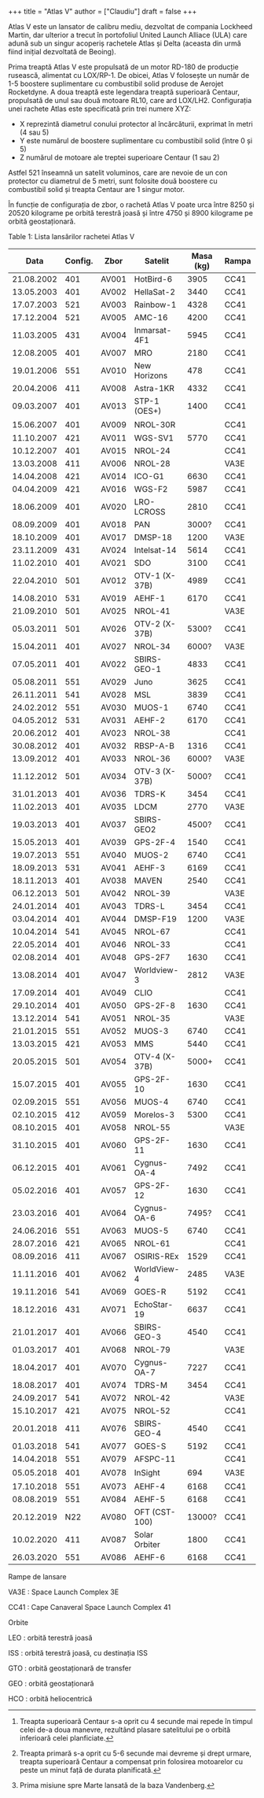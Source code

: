 +++
title = "Atlas V"
author = ["Claudiu"]
draft = false
+++

Atlas V este un lansator de calibru mediu, dezvoltat de compania Lockheed Martin, dar ulterior a trecut în portofoliul United Launch Alliace (ULA) care adună sub un singur acoperiș rachetele Atlas și Delta (aceasta din urmă fiind inițial dezvoltată de Beoing).

Prima treaptă Atlas V este propulsată de un motor RD-180 de producție rusească, alimentat cu LOX/RP-1. De obicei, Atlas V folosește un număr de 1-5 boostere suplimentare cu combustibil solid produse de Aerojet Rocketdyne. A doua treaptă este legendara treaptă superioară Centaur, propulsată de unul sau două motoare RL10, care ard LOX/LH2. Configurația unei rachete Atlas este specificată prin trei numere XYZ:

-   X reprezintă diametrul conului protector al încărcăturii, exprimat în metri (4 sau 5)
-   Y este numărul de boostere suplimentare cu combustibil solid (între 0 și 5)
-   Z numărul de motoare ale treptei superioare Centaur (1 sau 2)

Astfel 521 înseamnă un satelit voluminos, care are nevoie de un con protector cu diametrul de 5 metri, sunt folosite două boostere cu combustibil solid și treapta Centaur are 1 singur motor.

În funcție de configurația de zbor, o rachetă Atlas V poate urca între 8250 și 20520 kilograme pe orbită terestră joasă și între 4750 și 8900 kilograme pe orbită geostaționară.

<div class="table-caption">
  <span class="table-number">Table 1</span>:
  Lista lansărilor rachetei Atlas V
</div>

| Data       | Config. | Zbor  | Satelit       | Masa (kg) | Rampa | Orbita     |
|------------|---------|-------|---------------|-----------|-------|------------|
| 21.08.2002 | 401     | AV001 | HotBird-6     | 3905      | CC41  | GTO+       |
| 13.05.2003 | 401     | AV002 | HellaSat-2    | 3440      | CC41  | GTO+       |
| 17.07.2003 | 521     | AV003 | Rainbow-1     | 4328      | CC41  | GTO+       |
| 17.12.2004 | 521     | AV005 | AMC-16        | 4200      | CC41  | GTO        |
| 11.03.2005 | 431     | AV004 | Inmarsat-4F1  | 5945      | CC41  | GTO+       |
| 12.08.2005 | 401     | AV007 | MRO           | 2180      | CC41  | HCO        |
| 19.01.2006 | 551     | AV010 | New Horizons  | 478       | CC41  | HCO        |
| 20.04.2006 | 411     | AV008 | Astra-1KR     | 4332      | CC41  | GTO+       |
| 09.03.2007 | 401     | AV013 | STP-1 (OES+)  | 1400      | CC41  | LEO        |
| 15.06.2007 | 401     | AV009 | NROL-30R      |           | CC41  | LEO[^fn:1] |
| 11.10.2007 | 421     | AV011 | WGS-SV1       | 5770      | CC41  | GTO+       |
| 10.12.2007 | 401     | AV015 | NROL-24       |           | CC41  | EEO/M      |
| 13.03.2008 | 411     | AV006 | NROL-28       |           | VA3E  | EEO/M      |
| 14.04.2008 | 421     | AV014 | ICO-G1        | 6630      | CC41  | GTO        |
| 04.04.2009 | 421     | AV016 | WGS-F2        | 5987      | CC41  | GTO+       |
| 18.06.2009 | 401     | AV020 | LRO-LCROSS    | 2810      | CC41  | HTO        |
| 08.09.2009 | 401     | AV018 | PAN           | 3000?     | CC41  | GTO+?      |
| 18.10.2009 | 401     | AV017 | DMSP-18       | 1200      | VA3E  | LEO/S      |
| 23.11.2009 | 431     | AV024 | Intelsat-14   | 5614      | CC41  | GTO+       |
| 11.02.2010 | 401     | AV021 | SDO           | 3100      | CC41  | GTO        |
| 22.04.2010 | 501     | AV012 | OTV-1 (X-37B) | 4989      | CC41  | LEO        |
| 14.08.2010 | 531     | AV019 | AEHF-1        | 6170      | CC41  | GTO+       |
| 21.09.2010 | 501     | AV025 | NROL-41       |           | VA3E  | LEO/R      |
| 05.03.2011 | 501     | AV026 | OTV-2 (X-37B) | 5300?     | CC41  | LEO        |
| 15.04.2011 | 401     | AV027 | NROL-34       | 6000?     | VA3E  | LEO        |
| 07.05.2011 | 401     | AV022 | SBIRS-GEO-1   | 4833      | CC41  | GTO        |
| 05.08.2011 | 551     | AV029 | Juno          | 3625      | CC41  | HCO        |
| 26.11.2011 | 541     | AV028 | MSL           | 3839      | CC41  | HCO        |
| 24.02.2012 | 551     | AV030 | MUOS-1        | 6740      | CC41  | GTO        |
| 04.05.2012 | 531     | AV031 | AEHF-2        | 6170      | CC41  | GTO+       |
| 20.06.2012 | 401     | AV023 | NROL-38       |           | CC41  | GTO?       |
| 30.08.2012 | 401     | AV032 | RBSP-A-B      | 1316      | CC41  | EEO        |
| 13.09.2012 | 401     | AV033 | NROL-36       | 6000?     | VA3E  | LEO?       |
| 11.12.2012 | 501     | AV034 | OTV-3 (X-37B) | 5000?     | CC41  | LEO        |
| 31.01.2013 | 401     | AV036 | TDRS-K        | 3454      | CC41  | GTO+       |
| 11.02.2013 | 401     | AV035 | LDCM          | 2770      | VA3E  | SSO        |
| 19.03.2013 | 401     | AV037 | SBIRS-GEO2    | 4500?     | CC41  | GTO        |
| 15.05.2013 | 401     | AV039 | GPS-2F-4      | 1540      | CC41  | MEO        |
| 19.07.2013 | 551     | AV040 | MUOS-2        | 6740      | CC41  | GTO        |
| 18.09.2013 | 531     | AV041 | AEHF-3        | 6169      | CC41  | GTO        |
| 18.11.2013 | 401     | AV038 | MAVEN         | 2540      | CC41  | HCO        |
| 06.12.2013 | 501     | AV042 | NROL-39       |           | VA3E  | LEO        |
| 24.01.2014 | 401     | AV043 | TDRS-L        | 3454      | CC41  | GTO+       |
| 03.04.2014 | 401     | AV044 | DMSP-F19      | 1200      | VA3E  | SSO        |
| 10.04.2014 | 541     | AV045 | NROL-67       |           | CC41  | GEO?       |
| 22.05.2014 | 401     | AV046 | NROL-33       |           | CC41  | GTO?       |
| 02.08.2014 | 401     | AV048 | GPS-2F7       | 1630      | CC41  | MEO        |
| 13.08.2014 | 401     | AV047 | Worldview-3   | 2812      | VA3E  | SSO        |
| 17.09.2014 | 401     | AV049 | CLIO          |           | CC41  | GTO+       |
| 29.10.2014 | 401     | AV050 | GPS-2F-8      | 1630      | CC41  | MEO        |
| 13.12.2014 | 541     | AV051 | NROL-35       |           | VA3E  | EEO/M      |
| 21.01.2015 | 551     | AV052 | MUOS-3        | 6740      | CC41  | GTO        |
| 13.03.2015 | 421     | AV053 | MMS           | 5440      | CC41  | EEO        |
| 20.05.2015 | 501     | AV054 | OTV-4 (X-37B) | 5000+     | CC41  | LEO        |
| 15.07.2015 | 401     | AV055 | GPS-2F-10     | 1630      | CC41  | MEO        |
| 02.09.2015 | 551     | AV056 | MUOS-4        | 6740      | CC41  | GTO+       |
| 02.10.2015 | 412     | AV059 | Morelos-3     | 5300      | CC41  | GTO        |
| 08.10.2015 | 401     | AV058 | NROL-55       |           | VA3E  | LEO        |
| 31.10.2015 | 401     | AV060 | GPS-2F-11     | 1630      | CC41  | MEO        |
| 06.12.2015 | 401     | AV061 | Cygnus-OA-4   | 7492      | CC41  | ISS        |
| 05.02.2016 | 401     | AV057 | GPS-2F-12     | 1630      | CC41  | MEO        |
| 23.03.2016 | 401     | AV064 | Cygnus-OA-6   | 7495?     | CC41  | ISS[^fn:2] |
| 24.06.2016 | 551     | AV063 | MUOS-5        | 6740      | CC41  | GTO+       |
| 28.07.2016 | 421     | AV065 | NROL-61       |           | CC41  | GTO        |
| 08.09.2016 | 411     | AV067 | OSIRIS-REx    | 1529      | CC41  | HCO        |
| 11.11.2016 | 401     | AV062 | WorldView-4   | 2485      | VA3E  | SSO        |
| 19.11.2016 | 541     | AV069 | GOES-R        | 5192      | CC41  | GTO+       |
| 18.12.2016 | 431     | AV071 | EchoStar-19   | 6637      | CC41  | GTO+       |
| 21.01.2017 | 401     | AV066 | SBIRS-GEO-3   | 4540      | CC41  | GTO        |
| 01.03.2017 | 401     | AV068 | NROL-79       |           | VA3E  | LEO        |
| 18.04.2017 | 401     | AV070 | Cygnus-OA-7   | 7227      | CC41  | ISS        |
| 18.08.2017 | 401     | AV074 | TDRS-M        | 3454      | CC41  | GTO+       |
| 24.09.2017 | 541     | AV072 | NROL-42       |           | VA3E  | MOL?       |
| 15.10.2017 | 421     | AV075 | NROL-52       |           | CC41  | GTO        |
| 20.01.2018 | 411     | AV076 | SBIRS-GEO-4   | 4540      | CC41  | GTO        |
| 01.03.2018 | 541     | AV077 | GOES-S        | 5192      | CC41  | GTO+       |
| 14.04.2018 | 551     | AV079 | AFSPC-11      |           | CC41  | GEO        |
| 05.05.2018 | 401     | AV078 | InSight       | 694       | VA3E  | HCO[^fn:3] |
| 17.10.2018 | 551     | AV073 | AEHF-4        | 6168      | CC41  | GTO+       |
| 08.08.2019 | 551     | AV084 | AEHF-5        | 6168      | CC41  | GTO+       |
| 20.12.2019 | N22     | AV080 | OFT (CST-100) | 13000?    | CC41  | ISS        |
| 10.02.2020 | 411     | AV087 | Solar Orbiter | 1800      | CC41  | HCO        |
| 26.03.2020 | 551     | AV086 | AEHF-6        | 6168      | CC41  | GTO+       |

Rampe de lansare

VA3E
: Space Launch Complex 3E

CC41
: Cape Canaveral Space Launch Complex 41

Orbite

LEO
: orbită terestră joasă

ISS
: orbită terestră joasă, cu destinația ISS

GTO
: orbită geostaționară de transfer

GEO
: orbită geostaționară

HCO
: orbită heliocentrică

[^fn:1]: Treapta superioară Centaur s-a oprit cu 4 secunde mai repede în timpul celei de-a doua manevre, rezultând plasare satelitului pe o orbită inferioară celei planficiate.
[^fn:2]: Treapta primară s-a oprit cu 5-6 secunde mai devreme și drept urmare, treapta superioară Centaur a compensat prin folosirea motoarelor cu peste un minut față de durata planificată.
[^fn:3]: Prima misiune spre Marte lansată de la baza Vandenberg.
